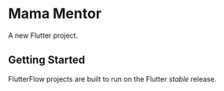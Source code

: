 # Mama Mentor

A new Flutter project.

## Getting Started

FlutterFlow projects are built to run on the Flutter _stable_ release.
